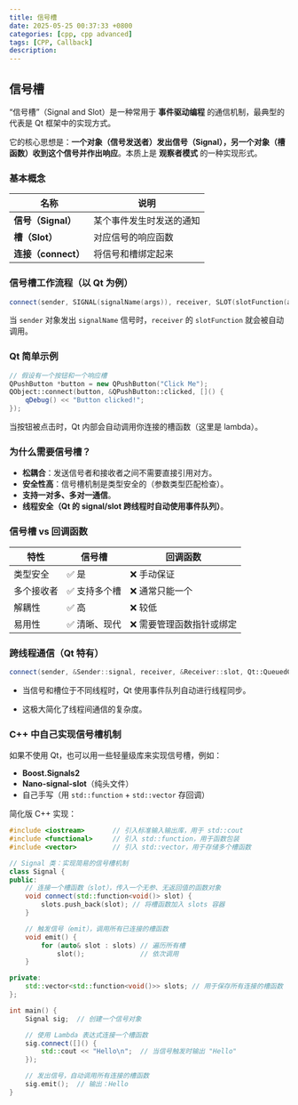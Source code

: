 ```yaml
---
title: 信号槽
date: 2025-05-25 00:37:33 +0800
categories: [cpp, cpp advanced]
tags: [CPP, Callback]
description: 
---
```

## 信号槽

“信号槽”（Signal and Slot）是一种常用于 **事件驱动编程** 的通信机制，最典型的代表是 Qt 框架中的实现方式。

它的核心思想是：**一个对象（信号发送者）发出信号（Signal），另一个对象（槽函数）收到这个信号并作出响应**。本质上是 **观察者模式** 的一种实现形式。

### 基本概念

| 名称                | 说明                     |
| ------------------- | ------------------------ |
| **信号（Signal）**  | 某个事件发生时发送的通知 |
| **槽（Slot）**      | 对应信号的响应函数       |
| **连接（connect）** | 将信号和槽绑定起来       |

### 信号槽工作流程（以 Qt 为例）

```cpp
connect(sender, SIGNAL(signalName(args)), receiver, SLOT(slotFunction(args)));
```

当 `sender` 对象发出 `signalName` 信号时，`receiver` 的 `slotFunction` 就会被自动调用。

### Qt 简单示例

```cpp
// 假设有一个按钮和一个响应槽
QPushButton *button = new QPushButton("Click Me");
QObject::connect(button, &QPushButton::clicked, []() {
    qDebug() << "Button clicked!";
});
```

当按钮被点击时，Qt 内部会自动调用你连接的槽函数（这里是 lambda）。

### 为什么需要信号槽？

- **松耦合**：发送信号者和接收者之间不需要直接引用对方。
- **安全性高**：信号槽机制是类型安全的（参数类型匹配检查）。
- **支持一对多、多对一通信**。
- **线程安全（Qt 的 signal/slot 跨线程时自动使用事件队列）**。

### 信号槽 vs 回调函数

| 特性       | 信号槽       | 回调函数                 |
| ---------- | ------------ | ------------------------ |
| 类型安全   | ✅ 是         | ❌ 手动保证               |
| 多个接收者 | ✅ 支持多个槽 | ❌ 通常只能一个           |
| 解耦性     | ✅ 高         | ❌ 较低                   |
| 易用性     | ✅ 清晰、现代 | ❌ 需要管理函数指针或绑定 |

### 跨线程通信（Qt 特有）

```cpp
connect(sender, &Sender::signal, receiver, &Receiver::slot, Qt::QueuedConnection);
```

- 当信号和槽位于不同线程时，Qt 使用事件队列自动进行线程同步。

- 这极大简化了线程间通信的复杂度。

### C++ 中自己实现信号槽机制

如果不使用 Qt，也可以用一些轻量级库来实现信号槽，例如：

- **Boost.Signals2**
- **Nano-signal-slot**（纯头文件）
- 自己手写（用 `std::function` + `std::vector` 存回调）

简化版 C++ 实现：

```cpp
#include <iostream>       // 引入标准输入输出库，用于 std::cout
#include <functional>     // 引入 std::function，用于函数包装
#include <vector>         // 引入 std::vector，用于存储多个槽函数

// Signal 类：实现简易的信号槽机制
class Signal {
public:
    // 连接一个槽函数（slot），传入一个无参、无返回值的函数对象
    void connect(std::function<void()> slot) {
        slots.push_back(slot); // 将槽函数加入 slots 容器
    }

    // 触发信号（emit），调用所有已连接的槽函数
    void emit() {
        for (auto& slot : slots) // 遍历所有槽
            slot();              // 依次调用
    }

private:
    std::vector<std::function<void()>> slots; // 用于保存所有连接的槽函数
};

int main() {
    Signal sig;  // 创建一个信号对象

    // 使用 Lambda 表达式连接一个槽函数
    sig.connect([]() {
        std::cout << "Hello\n";  // 当信号触发时输出 "Hello"
    });

    // 发出信号，自动调用所有连接的槽函数
    sig.emit();  // 输出：Hello
}
```

